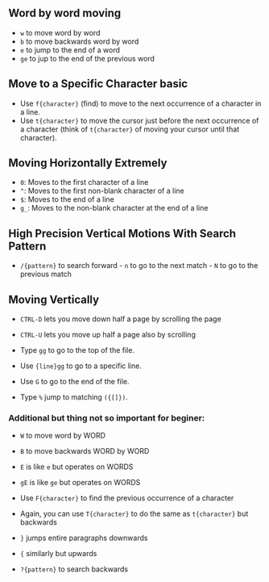## Word by word moving
- `w` to move word by word
- `b` to move backwards word by word
- `e` to jump to the end of a word
- `ge` to jup to the end of the previous word

## Move to a Specific Character basic
- Use `f{character}` (find) to move to the next occurrence of a character in a line.
- Use `t{character}` to move the cursor just before the next occurrence of a character (think of `t{character}` of moving your cursor until that character).

## Moving Horizontally Extremely

- `0`: Moves to the first character of a line
- `^`: Moves to the first non-blank character of a line
- `$`: Moves to the end of a line
- `g_`: Moves to the non-blank character at the end of a line

## High Precision Vertical Motions With Search Pattern

- `/{pattern}` to search forward
        - `n` to go to the next match
        - `N` to go to the previous match

## Moving Vertically

- `CTRL-D` lets you move down half a page by scrolling the page
- `CTRL-U` lets you move up half a page also by scrolling

- Type `gg` to go to the top of the file.
- Use `{line}gg` to go to a specific line.
- Use `G` to go to the end of the file.
- Type `%` jump to matching `({[]})`.


### Additional but thing not so important for beginer:



- `W` to move word by WORD
- `B` to move backwards WORD by WORD
- `E` is like `e` but operates on WORDS
- `gE` is like `ge` but operates on WORDS

- Use `F{character}` to find the previous occurrence of a character
- Again, you can use `T{character}` to do the same as `t{character}` but backwards

- `}` jumps entire paragraphs downwards
- `{` similarly but upwards

- `?{pattern}` to search backwards














